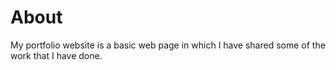 # About
  My portfolio website is a basic web page in which I have shared some of the work that I have done.
